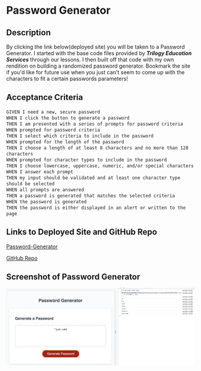 # Password Generator

## Description

By clicking the link below(deployed site) you will be taken to a Password Generator.  I started with the base code files provided by ***Trilogy Education Services*** through our lessons.  I then built off that code with my own rendition on building a randomized password generator.  Bookmark the site if you'd like for future use when you just can't seem to come up with the characters to fit a certain passwords parameters!


## Acceptance Criteria
```
GIVEN I need a new, secure password
WHEN I click the button to generate a password
THEN I am presented with a series of prompts for password criteria
WHEN prompted for password criteria
THEN I select which criteria to include in the password
WHEN prompted for the length of the password
THEN I choose a length of at least 8 characters and no more than 128 characters
WHEN prompted for character types to include in the password
THEN I choose lowercase, uppercase, numeric, and/or special characters
WHEN I answer each prompt
THEN my input should be validated and at least one character type should be selected
WHEN all prompts are answered
THEN a password is generated that matches the selected criteria
WHEN the password is generated
THEN the password is either displayed in an alert or written to the page
```

## Links to Deployed Site and GitHub Repo

[Password-Generator](https://hurleysquared.github.io/password-generator/)

[GitHub Repo](https://github.com/HurleySquared/password-generator)

## Screenshot of Password Generator

![Deployed Application](images/password-gen-working.png)
